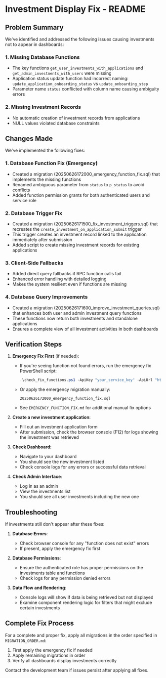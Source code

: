 # Investment Display Fix - README

## Problem Summary

We've identified and addressed the following issues causing investments not to appear in dashboards:

### 1. Missing Database Functions
- The key functions `get_user_investments_with_applications` and `get_admin_investments_with_users` were missing
- Application status update function had incorrect naming: `update_application_onboarding_status` vs `update_onboarding_step`
- Parameter name `status` conflicted with column name causing ambiguity errors

### 2. Missing Investment Records
- No automatic creation of investment records from applications
- NULL values violated database constraints

## Changes Made

We've implemented the following fixes:

### 1. Database Function Fix (Emergency)
- Created a migration (20250626172000_emergency_function_fix.sql) that implements the missing functions
- Renamed ambiguous parameter from `status` to `p_status` to avoid conflicts
- Added function permission grants for both authenticated users and service role

### 2. Database Trigger Fix
- Created a migration (20250626171500_fix_investment_triggers.sql) that recreates the `create_investment_on_application_submit` trigger
- This trigger creates an investment record linked to the application immediately after submission
- Added script to create missing investment records for existing applications

### 3. Client-Side Fallbacks
- Added direct query fallbacks if RPC function calls fail
- Enhanced error handling with detailed logging
- Makes the system resilient even if functions are missing

### 4. Database Query Improvements
- Created a migration (20250626171600_improve_investment_queries.sql) that enhances both user and admin investment query functions
- These functions now return both investments and standalone applications
- Ensures a complete view of all investment activities in both dashboards

## Verification Steps

1. **Emergency Fix First** (if needed):
   - If you're seeing function not found errors, run the emergency fix PowerShell script:
     ```powershell
     .\check_fix_functions.ps1 -ApiKey "your_service_key" -ApiUrl "https://your-project-ref.supabase.co"
     ```
   - Or apply the emergency migration manually:
     ```
     20250626172000_emergency_function_fix.sql
     ```
   - See `EMERGENCY_FUNCTION_FIX.md` for additional manual fix options

2. **Create a new investment application**:
   - Fill out an investment application form
   - After submission, check the browser console (F12) for logs showing the investment was retrieved

3. **Check Dashboard**:
   - Navigate to your dashboard
   - You should see the new investment listed
   - Check console logs for any errors or successful data retrieval

4. **Check Admin Interface**:
   - Log in as an admin
   - View the investments list
   - You should see all user investments including the new one

## Troubleshooting

If investments still don't appear after these fixes:

1. **Database Errors**:
   - Check browser console for any "function does not exist" errors
   - If present, apply the emergency fix first
   
2. **Database Permissions**:
   - Ensure the authenticated role has proper permissions on the investments table and functions
   - Check logs for any permission denied errors
   
3. **Data Flow and Rendering**:
   - Console logs will show if data is being retrieved but not displayed
   - Examine component rendering logic for filters that might exclude certain investments

## Complete Fix Process

For a complete and proper fix, apply all migrations in the order specified in `MIGRATION_ORDER.md`:

1. First apply the emergency fix if needed
2. Apply remaining migrations in order
3. Verify all dashboards display investments correctly

Contact the development team if issues persist after applying all fixes.
